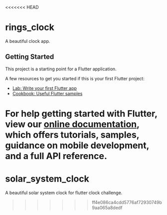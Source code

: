 <<<<<<< HEAD
# rings_clock

A beautiful clock app.

## Getting Started

This project is a starting point for a Flutter application.

A few resources to get you started if this is your first Flutter project:

- [Lab: Write your first Flutter app](https://flutter.dev/docs/get-started/codelab)
- [Cookbook: Useful Flutter samples](https://flutter.dev/docs/cookbook)

For help getting started with Flutter, view our
[online documentation](https://flutter.dev/docs), which offers tutorials,
samples, guidance on mobile development, and a full API reference.
=======
# solar_system_clock
A beautiful solar system clock for flutter clock challenge.
>>>>>>> ff4e086ca4cdd5776af72930749b9aa065a8dedf
